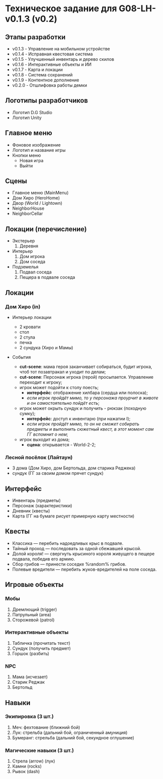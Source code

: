 # Техническое задание для G08-LH-v0.1.3 (v0.2)

## Этапы разработки

* v0.1.3 - Управление на мобильном устройстве
* v0.1.4 - Исправная квестовая система
* v0.1.5 - Улучшенный инвентарь и дерево скилов
* v0.1.6 - Интерактивные объекты и ИИ
* v0.1.7 - Карта и локации
* v0.1.8 - Система сохранений
* v0.1.9 - Контентное дополнение
* v0.2.0 - Отшлифовка работы демки

## Логотипы разработчиков

* Логотип D.G Studio
* Логотип Unity
<!-- всплывающая надпись (для 1-ой игры достаточно) -->

## Главное меню

* Фоновое изображение
* Логотип и название игры
* Кнопки меню
  * Новая игра
  * Выйти
  <!-- * Продолжить игру -->
  <!-- * Настройки -->

## Сцены

* Главное меню (MainMenu)
* Дом Хиро (HeroHome)
* Двор (World / Lightown)
* NeighborHouse
* NeighborCellar

## Локации (перечисление)

* Экстерьер
  1. Деревня
* Интерьер
  1. Дом игрока
  2. Дом соседа
* Подземелья
  1. Подвал соседа
  2. Пещера в подвале соседа

## Локации

### Дом Хиро (in)

* Интерьер локации
  * 2 кровати
  * стол
  * 2 стула
  * печка
  * 2 сундука (Хиро и Мамы)

* События
  * **cut-scene**: мама героя заканчивает собираться, будит игрока, чтоб тот позавтракал и уходит по делам;
  * **cut-scene**: Персонаж игрока (герой) просыпается. Управление переходит к игроку;
  * игрок может подойти к столу поесть;
    * **интерфейс**: отображение хилбара (сердца или полоска);
    * *если игрок пройдёт мимо, то у персонажа проурчит в животе и он самостоятельно пойдёт есть*;
  * игрок может окрыть сундук и получить - рюкзак (походную сумку);
    * **интерфейс**: доступ к инвентарю (при нажатии I);
    * *если игрок пройдёт мимо, то он не сможет собирать предметы и выполнить сюжетный квест, в этот момент сам ГГ вспомнит о нем*;
  * игрок выходит из дома;
    * **сцена**: открывается - World-2-2;

### Лесной посёлок (Лайтаун)

* 3 дома (Дом Хиро, дом Бертольда, дом старика Реджека)
* сундук (ГГ за своим домом прячет сундук)

## Интерфейс

* Инвентарь (предметы)
* Персонаж (характеристики)
* Дневник (квесты)
* Карта (ГГ на бумаге рисует примерную карту местности)

## Квесты

* Классика — перебить надоедливых крыс в подвале.
* Тайный проход — последовать за одной сбежавшей крысой.
* Долой короля! — свергнуть крысиного короля живущего в пещере подвала, победив его армию.
* Сбор грибов — принести соседке %random% грибов.
* Полевые вредители — перебить жуков-вредителей на поле соседа.

## Игровые объекты

### Мобы

1. Дремлющий (trigger)
2. Патрульный (area)
3. Сторожевой (patrol)

### Интерактивные объекты

1. Табличка (прочитать текст)
2. Сундук (получить предмет)
3. Горшок (разбить)

### NPC

1. Мама (исчезает)
2. Старик Реджак
3. Бертольд

## Навыки

### Экипировка (3 шт.)

1. Меч: фехтование (ближний бой)
2. Лук: стрельба (дальний бой, ограниченный амуниция)
3. Бумеранг: стрельба (дальний бой, секундное оглушение)
<!-- 4. Динамит: взрыв (урон по площади) -->
<!-- 5. Щит: защита (блокирование ударов) -->
<!-- 6. Наручи: повышение силы (поднятие тяжёлых предметов) -->

### Магические навыки (3 шт.)

1. Стрела (arrow) (лук)
2. Камни (rocks)
3. Рывок (dash)
<!-- 3. Молния -->
<!-- 4. Заморозка -->
<!-- 5. Ледянная стена -->
